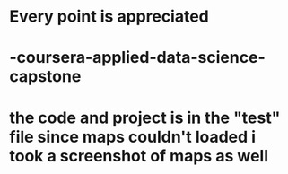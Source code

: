 
# Every point is appreciated
# -coursera-applied-data-science-capstone
# the code and project is in the "test" file since maps couldn't loaded i took a screenshot of maps as well

